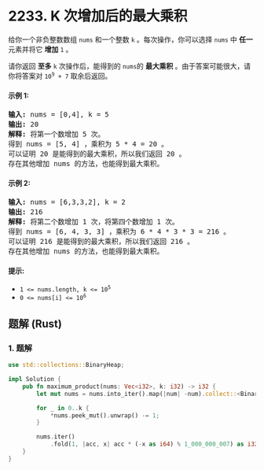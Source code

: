 # 2233. K 次增加后的最大乘积
给你一个非负整数数组 `nums` 和一个整数 `k` 。每次操作，你可以选择 `nums` 中 **任一** 元素并将它 **增加** `1` 。

请你返回 **至多** `k` 次操作后，能得到的 `nums`的 **最大乘积** 。由于答案可能很大，请你将答案对 <code>10<sup>9</sup> + 7</code> 取余后返回。

#### 示例 1:
<pre>
<strong>输入:</strong> nums = [0,4], k = 5
<strong>输出:</strong> 20
<strong>解释:</strong> 将第一个数增加 5 次。
得到 nums = [5, 4] ，乘积为 5 * 4 = 20 。
可以证明 20 是能得到的最大乘积，所以我们返回 20 。
存在其他增加 nums 的方法，也能得到最大乘积。
</pre>

#### 示例 2:
<pre>
<strong>输入:</strong> nums = [6,3,3,2], k = 2
<strong>输出:</strong> 216
<strong>解释:</strong> 将第二个数增加 1 次，将第四个数增加 1 次。
得到 nums = [6, 4, 3, 3] ，乘积为 6 * 4 * 3 * 3 = 216 。
可以证明 216 是能得到的最大乘积，所以我们返回 216 。
存在其他增加 nums 的方法，也能得到最大乘积。
</pre>

#### 提示:
* <code>1 <= nums.length, k <= 10<sup>5</sup></code>
* <code>0 <= nums[i] <= 10<sup>6</sup></code>

## 题解 (Rust)

### 1. 题解
```Rust
use std::collections::BinaryHeap;

impl Solution {
    pub fn maximum_product(nums: Vec<i32>, k: i32) -> i32 {
        let mut nums = nums.into_iter().map(|num| -num).collect::<BinaryHeap<_>>();

        for _ in 0..k {
            *nums.peek_mut().unwrap() -= 1;
        }

        nums.iter()
            .fold(1, |acc, x| acc * (-x as i64) % 1_000_000_007) as i32
    }
}
```
